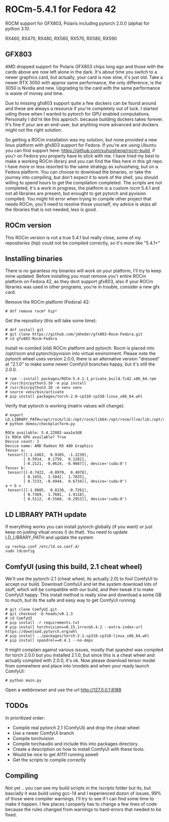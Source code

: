 # ROCm-5.4.1 for Fedora 42 

ROCM support for GFX803, Polaris including pytorch 2.0.0 (alpha) for python 3.10.

RX460, RX470, RX480, RX560, RX570, RX580, RX590

## GFX803

AMD dropped support for Polaris GFX803 chips long ago and those with the cards above are now left alone in the dark. It's about time 
you switch to a newer graphics card, but actually, your card is now slow, it's just old. Take a newer RTX 3050 with approx same performance, 
the only difference, is the 3050 is Nvidia and new. Upgrading to the card with the same performance is waste of money and time.

Due to missing gfx803 support quite a few dockers can be found around and these are always a resource if you're completely out of luck.
I started uding these when I wanted to pytorch for GPU enabled computations. Personally I did'nt like this approch. because building dockers
takes forever. It's fine if your are an end-user, but anything more advanced and dockers might not the right solution.

So getting a ROCm installation was my solution, but none provided a new linux platform with gfx803 support for Fedora. If you're are using Ubuntu 
you can find support here: https://github.com/xuhuisheng/rocm-build, if you'r on Fedora you properly have to stick with me. I have tried my 
best to make a working ROCm library and you can find the files here in this git repo. I have more or less resorted to the same strategy as 
xuhuisheng, but on a Fedora platform. You can choose to download the binaries, or take the journey into compiling, but don't expect it to work 
of the shell, you should willing to spend hours to get the compilation completed. The scripts are not completed, it's a work in progress, the
platform is a custom rocm 5.4.1 and not all libraries are present, but enought to get pytorch and pyvision compiled. You might hit error when 
trying to compile other project that needs ROCm, you'll need to resolve those yourself, my advice is skips all the libraries that is not needed, 
less is good.

## ROCm version

This ROCm version is not a true 5.4.1 but really close, some of my repositories (hip) could not be compiled correctly, so it's more like "5.4.1+"

## Installing binaries

There is no garantess my binaries will work on your platform, I'll try to keep mine updated. Before installing you must remove you'r entire
ROCm platform on Fedora 42, as they dont support gfx803, also if your ROCm libraries was used in other programs, you're in trouble, consider
a new gfx card.

Remove the ROCm platform (Fedora) 42:

```
# dnf remove rocm* hip*
```

Get the repository (this will take some time):

```
# dnf install git
# git clone https://github.com/jmheder/gfx803-Rocm-Fedora.git
# cd gfx803-Rocm-Fedora
```


Install re-comiled (old) ROCm platform and pytorch. Rocm is placed into /opt/rocm and pytorch/pyvision into virtual environment. Please note
the pytorch wheel uses version 2.0.0, there is an alternative version "dressed" at "2.1.0" to make some newer ComfyUI branches happy, but it's still
the 2.0.0.


```
# rpm --install packages/ROCm-5.4.1-1_private_build.fc42.x86_64.rpm 
# /usr/bin/python3.10 -m pip install
# /usr/bin/python3.10 -m venv venv
# source venv/bin/activate
# pip install packages/torch-2.0-cp310-cp310-linux_x86_64.whl
```

Verify that pytorch is working (matrix values will change):

```
# export LD_LIBRARY_PATH=/opt/rocm/lib:/opt/rocm/lib64:/opt/rocm/llvm/lib:/opt/rocm/hip/lib:$LD_LIBRARY_PATH
# python demos/checkplatform.py

ROCm available: 5.4.22802-aaa1e3d8
Is ROCm GPU available? True
Device count: 1
Device name: AMD Radeon RX 480 Graphics
Tensor a:
 tensor([[-1.2463,  0.9105, -1.2239],
        [ 0.5914,  0.1759,  0.1282],
        [-0.2121, -0.0624, -0.9687]], device='cuda:0')
Tensor b:
 tensor([[-0.7422, -0.0970,  0.4978],
        [ 0.1455,  1.5842,  1.7835],
        [ 0.7233, -0.4944,  0.6734]], device='cuda:0')
a + b =
 tensor([[-1.9885,  0.8136, -0.7261],
        [ 0.7369,  1.7601,  1.9118],
        [ 0.5112, -0.5568, -0.2953]], device='cuda:0')
```


## LD LIBRARY PATH update 

If everything works you can install pytorch globally (if you want) or just keep on justing vitual onces (I do that). You need to update LD_LIBRARY_PATH and update the system

```
cp rochip.conf /etc/ld.so.conf.d/
sudo ldconfig
```


## ComfyUI (using this build, 2.1 cheat wheel)

We'll use the pytorch-2.1 (cheat wheel, its actually 2.0) to fool ComfyUI to accept our build. Download ComfuUI and let the system download lots of stuff, which will be compatible with our build, and then tweak it to make ComfyUI happy. This install method is really slow and download a some GB to much, but its the safe and easy way to get ComfyUI running:

```
# git clone ComfyUI.git
# git checkout -b heads/v0.1.3
# cd ComfyUI
# pip install -r requirements.txt 
# pip install torchvision==0.15.1+rocm5.4.2 --extra-index-url https://download.pytorch.org/whl
# pip install ../packages/torch-2.1-cp310-cp310-linux_x86_64.whl
# pip install spandrel==0.4.1 --no-deps
```

It might complain against various issues, mostly that spandrel was compiled for torch 2.0.0 but you installed 2.1.0, but since this is a cheat wheel and actually compiled with 2.0.0, it's ok. Now please download tensor model from somewhere and place into \models and when 
your ready launch ComfyUI:

```
# python main.py
```

Open a webbrowser and use the url http://127.0.0.1:8188


## TODOs

In prioritized order:

* Compile real pytorch 2.1 (ComfyUI) and drop the cheat wheel
* Use a newer ComfyUI branch
* Compile torchvision
* Compile torchaudio and include this into packages directory.
* Create a description on how to install ComfyUI with these tools.
* Would be nice to get A1111 running aswell
* Get the scripts to compile correctly

## Compiling

Not yet .. you can see my build scripts in the /scripts folder but its, but bascially it was build using gcc-14 and I experienced 
dozon of issues, 99% of those were compiler warnings. I'll try to see if I can find some time to make it happen. I few places I properly has to change a few lines of 
code because the rules changed from warnings to hard-errors that needed to be fixed.




